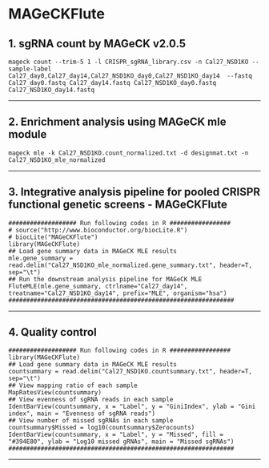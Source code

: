 # MAGeCKFlute

## 1. sgRNA count by MAGeCK v2.0.5
    mageck count --trim-5 1 -l CRISPR_sgRNA_library.csv -n Cal27_NSD1KO --sample-label Cal27_day0,Cal27_day14,Cal27_NSD1KO_day0,Cal27_NSD1KO_day14  --fastq Cal27_day0.fastq Cal27_day14.fastq Cal27_NSD1KO_day0.fastq Cal27_NSD1KO_day14.fastq
----------------------------------------
## 2. Enrichment analysis using MAGeCK mle module
    mageck mle -k Cal27_NSD1KO.count_normalized.txt -d designmat.txt -n Cal27_NSD1KO_mle_normalized  
----------------------------------------
## 3. Integrative analysis pipeline for pooled CRISPR functional genetic screens - MAGeCKFlute
    ################### Run following codes in R #################
    # source("http://www.bioconductor.org/biocLite.R")
    # biocLite("MAGeCKFlute")
    library(MAGeCKFlute)
    ## Load gene summary data in MAGeCK MLE results
    mle.gene_summary = read.delim("Cal27_NSD1KO_mle_normalized.gene_summary.txt", header=T, sep="\t")
    ## Run the downstream analysis pipeline for MAGeCK MLE
    FluteMLE(mle.gene_summary, ctrlname="Cal27_day14", treatname="Cal27_NSD1KO_day14", prefix="MLE", organism="hsa")
    ###############################################################
----------------------------------------
## 4. Quality control
    ################### Run following codes in R #################
    library(MAGeCKFlute)
    ## Load gene summary data in MAGeCK MLE results
    countsummary = read.delim("Cal27_NSD1KO.countsummary.txt", header=T, sep="\t")
    ## View mapping ratio of each sample
    MapRatesView(countsummary)
    ## View evenness of sgRNA reads in each sample
    IdentBarView(countsummary, x = "Label", y = "GiniIndex", ylab = "Gini index", main = "Evenness of sgRNA reads")
    ## View number of missed sgRNAs in each sample
    countsummary$Missed = log10(countsummary$Zerocounts)
    IdentBarView(countsummary, x = "Label", y = "Missed", fill = "#394E80", ylab = "Log10 missed gRNAs", main = "Missed sgRNAs")
    ###############################################################
----------------------------------------
